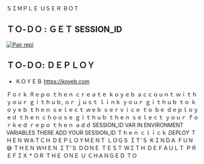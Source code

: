 ＳＩＭＰＬＥ ＵＳＥＲ ＢＯＴ

 ## ＴＯ-ＤＯ : ＧＥＴ SESSION_ID

<a href='https://bot-x-q7ef.onrender.com/pair' target="_blank"><img alt='Pair repl' src='https://img.shields.io/badge/-Pair_Code-black?style=for-the-badge&logo=replit&logoColor=white'/></a>

## ＴＯ-ＤＯ: ＤＥＰＬＯＹ 
- ＫＯＹＥＢ https://koyeb.com

Ｆｏｒｋ Ｒｅｐｏ ｔｈｅｎ ｃｒｅａｔｅ ｋｏｙｅｂ 
ａｃｃｏｕｎｔ ｗｉｔｈ ｙｏｕｒ ｇｉｔｈｕｂ, ｏｒ 
ｊｕｓｔ ｌｉｎｋ ｙｏｕｒ ｇｉｔｈｕｂ ｔｏ ｋｏｙｅｂ
 ｔｈｅｎ ｓｅｌｅｃｔ ｗｅｂ ｓｅｒｖｉｃｅ ｔｏ ｂｅ
ｄｅｐｌｏｙｅｄ ｔｈｅｎ ｃｈｏｏｓｅ ｇｉｔｈｕｂ 
ｔｈｅｎ ｓｅｌｅｃｔ ｙｏｕｒ ｆｏｒｋｅｄ ｒｅｐｏ
ｔｈｅｎ ａｄｄ SESSION_ID VAR IN ENVIRONMENT VARIABLES THERE ADD YOUR SESSION_ID Ｔｈｅｎ 
ｃｌｉｃｋ *DEPLOY*
ＴＨＥＮ ＷＡＴＣＨ ＤＥＰＬＯＹＭＥＮＴ ＬＯＧＳ ＩＴ'Ｓ ＫＩＮＤＡ ＦＵＮ 😅 ＴＨＥＮ ＷＨＥＮ ＩＴ'Ｓ ＤＯＮＥ
ＴＥＳＴ ＷＩＴＨ ＤＥＦＡＵＬＴ ＰＲＥＦＩＸ * ＯＲ 
ＴＨＥ ＯＮＥ Ｕ ＣＨＡＮＧＥＤ ＴＯ 